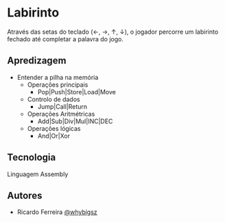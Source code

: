 # Labirinto

Através das setas do teclado (←, →, ↑, ↓), o jogador percorre um labirinto fechado até completar a palavra do jogo.

## Apredizagem 
 - Entender a pilha na memória
    - Operações principais
        - Pop|Push|Store|Load|Move
    - Controlo de dados
        - Jump|Call|Return
    - Operações Aritmétricas
        - Add|Sub|Div|Mul|INC|DEC
    - Operações lógicas
        - And|Or|Xor

## Tecnologia

Linguagem Assembly

## Autores

- Ricardo Ferreira [@whybigsz](https://github.com/whybigsz)
